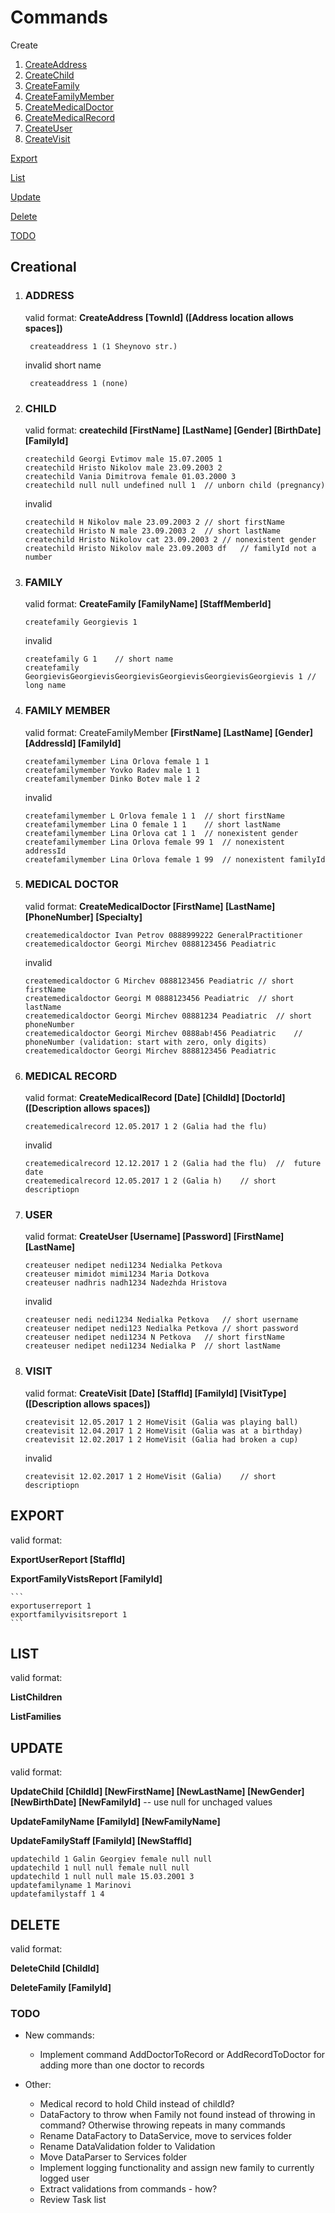 # Commands #

Create
1. [CreateAddress](#address)
1. [CreateChild](#child)
1. [CreateFamily](#family)
1. [CreateFamilyMember](#family-member)
1. [CreateMedicalDoctor](#medical-doctor)
1. [CreateMedicalRecord](#medical-record)
1. [CreateUser](#user)
1. [CreateVisit](#visit)

[Export](#export)

[List](#list)

[Update](#update)

[Delete](#delete)

[TODO](#todo)


## Creational ##

1. ### ADDRESS

    valid format: **CreateAddress [TownId] ([Address location allows spaces])**
        
        createaddress 1 (1 Sheynovo str.)
        
    invalid short name
        
        createaddress 1 (none)
        

1. ### CHILD

    valid format: **createchild [FirstName] [LastName] [Gender] [BirthDate] [FamilyId]**

    ```
    createchild Georgi Evtimov male 15.07.2005 1
    createchild Hristo Nikolov male 23.09.2003 2
    createchild Vania Dimitrova female 01.03.2000 3
    createchild null null undefined null 1  // unborn child (pregnancy)
    ```

    invalid 
    ```
    createchild H Nikolov male 23.09.2003 2 // short firstName
    createchild Hristo N male 23.09.2003 2  // short lastName
    createchild Hristo Nikolov cat 23.09.2003 2 // nonexistent gender
    createchild Hristo Nikolov male 23.09.2003 df   // familyId not a number
    ```

1. ### FAMILY

    valid format: **CreateFamily [FamilyName] [StaffMemberId]**
    ```
    createfamily Georgievis 1
    ```

    invalid 
    ```
    createfamily G 1    // short name
    createfamily GeorgievisGeorgievisGeorgievisGeorgievisGeorgievisGeorgievis 1 // long name
    ```

1. ### FAMILY MEMBER

    valid format: CreateFamilyMember **[FirstName] [LastName] [Gender] [AddressId] [FamilyId]**
    ```
    createfamilymember Lina Orlova female 1 1
    createfamilymember Yovko Radev male 1 1
    createfamilymember Dinko Botev male 1 2
    ```

    invalid 
    ```
    createfamilymember L Orlova female 1 1  // short firstName
    createfamilymember Lina O female 1 1    // short lastName 
    createfamilymember Lina Orlova cat 1 1  // nonexistent gender
    createfamilymember Lina Orlova female 99 1  // nonexistent addressId
    createfamilymember Lina Orlova female 1 99  // nonexistent familyId
    ```


1. ### MEDICAL DOCTOR

    valid format: **CreateMedicalDoctor [FirstName] [LastName] [PhoneNumber] [Specialty]**
    ```
    createmedicaldoctor Ivan Petrov 0888999222 GeneralPractitioner
    createmedicaldoctor Georgi Mirchev 0888123456 Peadiatric
    ```
    
    invalid 
    ```
    createmedicaldoctor G Mirchev 0888123456 Peadiatric // short firstName
    createmedicaldoctor Georgi M 0888123456 Peadiatric  // short lastName
    createmedicaldoctor Georgi Mirchev 08881234 Peadiatric  // short phoneNumber
    createmedicaldoctor Georgi Mirchev 0888ab!456 Peadiatric    // phoneNumber (validation: start with zero, only digits)
    createmedicaldoctor Georgi Mirchev 8888123456 Peadiatric
    ```

1. ### MEDICAL RECORD
    
    valid format: **CreateMedicalRecord [Date] [ChildId] [DoctorId] ([Description allows spaces])**
    ```
    createmedicalrecord 12.05.2017 1 2 (Galia had the flu)
    ```
    
    invalid
    ```
    createmedicalrecord 12.12.2017 1 2 (Galia had the flu)  //  future date
    createmedicalrecord 12.05.2017 1 2 (Galia h)    // short descriptiopn
    ```

1. ### USER
    
    valid format: **CreateUser [Username] [Password] [FirstName] [LastName]**
    ```
    createuser nedipet nedi1234 Nedialka Petkova 
    createuser mimidot mimi1234 Maria Dotkova 
    createuser nadhris nadh1234 Nadezhda Hristova
    ```

    invalid
    ```
    createuser nedi nedi1234 Nedialka Petkova   // short username
    createuser nedipet nedi123 Nedialka Petkova // short password
    createuser nedipet nedi1234 N Petkova   // short firstName
    createuser nedipet nedi1234 Nedialka P  // short lastName
    ```

1. ### VISIT
    
    valid format: **CreateVisit [Date] [StaffId] [FamilyId] [VisitType] ([Description allows spaces])**
    ```
    createvisit 12.05.2017 1 2 HomeVisit (Galia was playing ball)
    createvisit 12.04.2017 1 2 HomeVisit (Galia was at a birthday)
    createvisit 12.02.2017 1 2 HomeVisit (Galia had broken a cup)
    ```
    
    invalid
    ```
    createvisit 12.02.2017 1 2 HomeVisit (Galia)    // short descriptiopn
    ````



## EXPORT

valid format: 

**ExportUserReport [StaffId]**

**ExportFamilyVistsReport [FamilyId]**

    ```
    exportuserreport 1
    exportfamilyvisitsreport 1
    ```

## LIST

valid format:

**ListChildren**

**ListFamilies**

## UPDATE

valid format: 

**UpdateChild [ChildId] [NewFirstName] [NewLastName] [NewGender] [NewBirthDate] [NewFamilyId]** -- use null for unchaged values

**UpdateFamilyName [FamilyId] [NewFamilyName]**

**UpdateFamilyStaff [FamilyId] [NewStaffId]**

```
updatechild 1 Galin Georgiev female null null
updatechild 1 null null female null null
updatechild 1 null null male 15.03.2001 3
updatefamilyname 1 Marinovi
updatefamilystaff 1 4
```

## DELETE

valid format: 

**DeleteChild [ChildId]**

**DeleteFamily [FamilyId]**

### TODO

- New commands:

    - Implement command AddDoctorToRecord or AddRecordToDoctor for adding more than one doctor to records

- Other:

    - Medical record to hold Child instead of childId?
    - DataFactory to throw when Family not found instead of throwing in command? Otherwise throwing repeats in many commands
    - Rename DataFactory to DataService, move to services folder
    - Rename DataValidation folder to Validation
    - Move DataParser to Services folder
    - Implement logging functionality and assign new family to currently logged user
    - Extract validations from commands - how?
    - Review Task list
